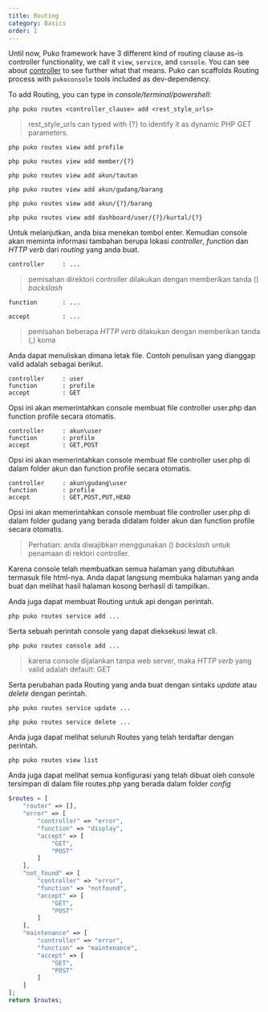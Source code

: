 ```yaml
---
title: Routing
category: Basics
order: 1
---
```


Until now, Puko framework have 3 different kind of routing clause as-is controller functionality, 
we call it `view`, `service`, and `console`. You can see about [controller](/pudo/b-basics/controller/) to see further what that means.
Puko can scaffolds Routing process with `pukoconsole` tools included as dev-dependency.

To add Routing, you can type in _console/terminal/powershell_:

```text
php puko routes <controller_clause> add <rest_style_urls>
```

> rest_style_urls can typed with {?} to identify it as dynamic PHP GET parameters.

```text
php puko routes view add profile
```

```text
php puko routes view add member/{?}
```

```text
php puko routes view add akun/tautan
```

```text
php puko routes view add akun/gudang/barang
```

```text
php puko routes view add akun/{?}/barang
```

```text
php puko routes view add dashboard/user/{?}/kurtal/{?}
```

Untuk melanjutkan, anda bisa menekan tombol enter. Kemudian console akan meminta informasi tambahan berupa lokasi
*controller*, *function* dan *HTTP verb* dari *routing* yang anda buat.

```text
controller     : ...
```

> pemisahan direktori controller dilakukan dengan memberikan tanda (\) _backslash_

```text
function       : ...
```

```text
accept         : ...
```

> pemisahan beberapa _HTTP verb_ dilakukan dengan memberikan tanda (,) koma

Anda dapat menuliskan dimana letak file. Contoh penulisan yang dianggap valid adalah sebagai berikut.

```text
controller     : user
function       : profile
accept         : GET
```

Opsi ini akan memerintahkan console membuat file controller user.php dan function profile secara otomatis.

```text
controller     : akun\user
function       : profile
accept         : GET,POST
```

Opsi ini akan memerintahkan console membuat file controller user.php di dalam folder akun dan function profile secara otomatis.

```text
controller     : akun\gudang\user
function       : profile
accept         : GET,POST,PUT,HEAD
```

Opsi ini akan memerintahkan console membuat file controller user.php di dalam folder gudang yang berada didalam folder akun dan function profile secara otomatis.

> Perhatian: anda diwajibkan menggunakan (\) _backslash_ untuk penamaan di rektori controller.

Karena console telah membuatkan semua halaman yang dibutuhkan termasuk file html-nya. 
Anda dapat langsung membuka halaman yang anda buat dan melihat hasil halaman kosong berhasil di tampilkan.

Anda juga dapat membuat Routing untuk api dengan perintah.

```text
php puko routes service add ...
```

Serta sebuah perintah console yang dapat dieksekusi lewat cli.

```text
php puko routes console add ...
```

> karena console dijalankan tanpa web server, maka _HTTP verb_ yang valid adalah default: GET

Serta perubahan pada Routing yang anda buat dengan sintaks *update* atau *delete* dengan perintah.

```text
php puko routes service update ...
```

```text
php puko routes service delete ...
```

Anda juga dapat melihat seluruh Routes yang telah terdaftar dengan perintah.

```text
php puko routes view list
```

Anda juga dapat melihat semua konfigurasi yang telah dibuat oleh console tersimpan di dalam file routes.php yang berada dalam folder *config*

```php
$routes = [
    "router" => [],
    "error" => [
        "controller" => "error",
        "function" => "display",
        "accept" => [
            "GET",
            "POST"
        ]
    ],
    "not_found" => [
        "controller" => "error",
        "function" => "notfound",
        "accept" => [
            "GET",
            "POST"
        ]
    ],
    "maintenance" => [
        "controller" => "error",
        "function" => "maintenance",
        "accept" => [
            "GET",
            "POST"
        ]
    ]
];
return $routes;
```